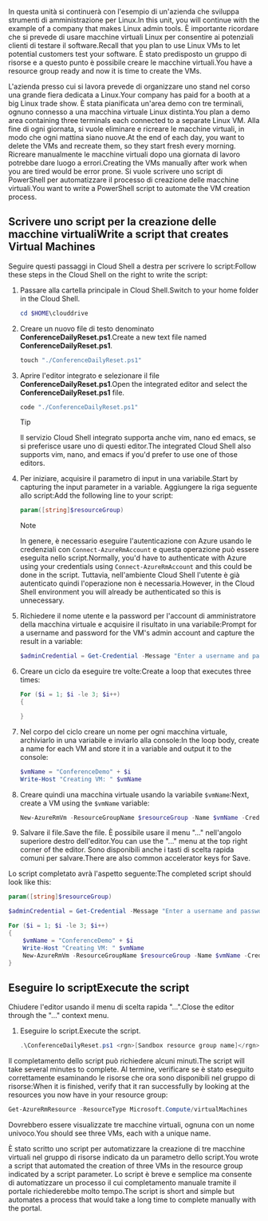<span data-ttu-id="2b4f8-101">In questa unità si continuerà con l'esempio di un'azienda che sviluppa strumenti di amministrazione per Linux.</span><span class="sxs-lookup"><span data-stu-id="2b4f8-101">In this unit, you will continue with the example of a company that makes Linux admin tools.</span></span> <span data-ttu-id="2b4f8-102">È importante ricordare che si prevede di usare macchine virtuali Linux per consentire ai potenziali clienti di testare il software.</span><span class="sxs-lookup"><span data-stu-id="2b4f8-102">Recall that you plan to use Linux VMs to let potential customers test your software.</span></span> <span data-ttu-id="2b4f8-103">È stato predisposto un gruppo di risorse e a questo punto è possibile creare le macchine virtuali.</span><span class="sxs-lookup"><span data-stu-id="2b4f8-103">You have a resource group ready and now it is time to create the VMs.</span></span>

<span data-ttu-id="2b4f8-104">L'azienda presso cui si lavora prevede di organizzare uno stand nel corso una grande fiera dedicata a Linux.</span><span class="sxs-lookup"><span data-stu-id="2b4f8-104">Your company has paid for a booth at a big Linux trade show.</span></span> <span data-ttu-id="2b4f8-105">È stata pianificata un'area demo con tre terminali, ognuno connesso a una macchina virtuale Linux distinta.</span><span class="sxs-lookup"><span data-stu-id="2b4f8-105">You plan a demo area containing three terminals each connected to a separate Linux VM.</span></span> <span data-ttu-id="2b4f8-106">Alla fine di ogni giornata, si vuole eliminare e ricreare le macchine virtuali, in modo che ogni mattina siano nuove.</span><span class="sxs-lookup"><span data-stu-id="2b4f8-106">At the end of each day, you want to delete the VMs and recreate them, so they start fresh every morning.</span></span> <span data-ttu-id="2b4f8-107">Ricreare manualmente le macchine virtuali dopo una giornata di lavoro potrebbe dare luogo a errori.</span><span class="sxs-lookup"><span data-stu-id="2b4f8-107">Creating the VMs manually after work when you are tired would be error prone.</span></span> <span data-ttu-id="2b4f8-108">Si vuole scrivere uno script di PowerShell per automatizzare il processo di creazione delle macchine virtuali.</span><span class="sxs-lookup"><span data-stu-id="2b4f8-108">You want to write a PowerShell script to automate the VM creation process.</span></span>

## <a name="write-a-script-that-creates-virtual-machines"></a><span data-ttu-id="2b4f8-109">Scrivere uno script per la creazione delle macchine virtuali</span><span class="sxs-lookup"><span data-stu-id="2b4f8-109">Write a script that creates Virtual Machines</span></span>

<span data-ttu-id="2b4f8-110">Seguire questi passaggi in Cloud Shell a destra per scrivere lo script:</span><span class="sxs-lookup"><span data-stu-id="2b4f8-110">Follow these steps in the Cloud Shell on the right to write the script:</span></span>

1. <span data-ttu-id="2b4f8-111">Passare alla cartella principale in Cloud Shell.</span><span class="sxs-lookup"><span data-stu-id="2b4f8-111">Switch to your home folder in the Cloud Shell.</span></span>

    ```powershell
    cd $HOME\clouddrive
    ```

1. <span data-ttu-id="2b4f8-112">Creare un nuovo file di testo denominato **ConferenceDailyReset.ps1**.</span><span class="sxs-lookup"><span data-stu-id="2b4f8-112">Create a new text file named **ConferenceDailyReset.ps1**.</span></span>

    ```powershell
    touch "./ConferenceDailyReset.ps1"
    ```

1. <span data-ttu-id="2b4f8-113">Aprire l'editor integrato e selezionare il file **ConferenceDailyReset.ps1**.</span><span class="sxs-lookup"><span data-stu-id="2b4f8-113">Open the integrated editor and select the **ConferenceDailyReset.ps1** file.</span></span>

    ```powershell
    code "./ConferenceDailyReset.ps1"
    ```
    > [!TIP]
    > <span data-ttu-id="2b4f8-114">Il servizio Cloud Shell integrato supporta anche vim, nano ed emacs, se si preferisce usare uno di questi editor.</span><span class="sxs-lookup"><span data-stu-id="2b4f8-114">The integrated Cloud Shell also supports vim, nano, and emacs if you'd prefer to use one of those editors.</span></span>

1. <span data-ttu-id="2b4f8-115">Per iniziare, acquisire il parametro di input in una variabile.</span><span class="sxs-lookup"><span data-stu-id="2b4f8-115">Start by capturing the input parameter in a variable.</span></span> <span data-ttu-id="2b4f8-116">Aggiungere la riga seguente allo script:</span><span class="sxs-lookup"><span data-stu-id="2b4f8-116">Add the following line to your script:</span></span>

    ```powershell
    param([string]$resourceGroup)
    ```

    > [!NOTE]
    > <span data-ttu-id="2b4f8-117">In genere, è necessario eseguire l'autenticazione con Azure usando le credenziali con `Connect-AzureRmAccount` e questa operazione può essere eseguita nello script.</span><span class="sxs-lookup"><span data-stu-id="2b4f8-117">Normally, you'd have to authenticate with Azure using your credentials using `Connect-AzureRmAccount` and this could be done in the script.</span></span> <span data-ttu-id="2b4f8-118">Tuttavia, nell'ambiente Cloud Shell l'utente è già autenticato quindi l'operazione non è necessaria.</span><span class="sxs-lookup"><span data-stu-id="2b4f8-118">However, in the Cloud Shell environment you will already be authenticated so this is unnecessary.</span></span>

1. <span data-ttu-id="2b4f8-119">Richiedere il nome utente e la password per l'account di amministratore della macchina virtuale e acquisire il risultato in una variabile:</span><span class="sxs-lookup"><span data-stu-id="2b4f8-119">Prompt for a username and password for the VM's admin account and capture the result in a variable:</span></span>

    ```powershell
    $adminCredential = Get-Credential -Message "Enter a username and password for the VM administrator."
    ```

1. <span data-ttu-id="2b4f8-120">Creare un ciclo da eseguire tre volte:</span><span class="sxs-lookup"><span data-stu-id="2b4f8-120">Create a loop that executes three times:</span></span>

    ```powershell
    For ($i = 1; $i -le 3; $i++) 
    {

    }
    ```

1. <span data-ttu-id="2b4f8-121">Nel corpo del ciclo creare un nome per ogni macchina virtuale, archiviarlo in una variabile e inviarlo alla console:</span><span class="sxs-lookup"><span data-stu-id="2b4f8-121">In the loop body, create a name for each VM and store it in a variable and output it to the console:</span></span>

    ```powershell
    $vmName = "ConferenceDemo" + $i
    Write-Host "Creating VM: " $vmName
    ```

1. <span data-ttu-id="2b4f8-122">Creare quindi una macchina virtuale usando la variabile `$vmName`:</span><span class="sxs-lookup"><span data-stu-id="2b4f8-122">Next, create a VM using the `$vmName` variable:</span></span>

   ```powershell
   New-AzureRmVm -ResourceGroupName $resourceGroup -Name $vmName -Credential $adminCredential -Image UbuntuLTS
   ```

1. <span data-ttu-id="2b4f8-123">Salvare il file.</span><span class="sxs-lookup"><span data-stu-id="2b4f8-123">Save the file.</span></span> <span data-ttu-id="2b4f8-124">È possibile usare il menu "..." nell'angolo superiore destro dell'editor.</span><span class="sxs-lookup"><span data-stu-id="2b4f8-124">You can use the "..." menu at the top right corner of the editor.</span></span> <span data-ttu-id="2b4f8-125">Sono disponibili anche i tasti di scelta rapida comuni per salvare.</span><span class="sxs-lookup"><span data-stu-id="2b4f8-125">There are also common accelerator keys for Save.</span></span>

<span data-ttu-id="2b4f8-126">Lo script completato avrà l'aspetto seguente:</span><span class="sxs-lookup"><span data-stu-id="2b4f8-126">The completed script should look like this:</span></span>

```powershell
param([string]$resourceGroup)

$adminCredential = Get-Credential -Message "Enter a username and password for the VM administrator."

For ($i = 1; $i -le 3; $i++)
{
    $vmName = "ConferenceDemo" + $i
    Write-Host "Creating VM: " $vmName
    New-AzureRmVm -ResourceGroupName $resourceGroup -Name $vmName -Credential $adminCredential -Image UbuntuLTS
}
```

## <a name="execute-the-script"></a><span data-ttu-id="2b4f8-127">Eseguire lo script</span><span class="sxs-lookup"><span data-stu-id="2b4f8-127">Execute the script</span></span>

<span data-ttu-id="2b4f8-128">Chiudere l'editor usando il menu di scelta rapida "...".</span><span class="sxs-lookup"><span data-stu-id="2b4f8-128">Close the editor through the "..." context menu.</span></span>

1. <span data-ttu-id="2b4f8-129">Eseguire lo script.</span><span class="sxs-lookup"><span data-stu-id="2b4f8-129">Execute the script.</span></span>

    ```powershell
    .\ConferenceDailyReset.ps1 <rgn>[Sandbox resource group name]</rgn>
    ```
    
<span data-ttu-id="2b4f8-130">Il completamento dello script può richiedere alcuni minuti.</span><span class="sxs-lookup"><span data-stu-id="2b4f8-130">The script will take several minutes to complete.</span></span> <span data-ttu-id="2b4f8-131">Al termine, verificare se è stato eseguito correttamente esaminando le risorse che ora sono disponibili nel gruppo di risorse:</span><span class="sxs-lookup"><span data-stu-id="2b4f8-131">When it is finished, verify that it ran successfully by looking at the resources you now have in your resource group:</span></span>

```powershell
Get-AzureRmResource -ResourceType Microsoft.Compute/virtualMachines
```

<span data-ttu-id="2b4f8-132">Dovrebbero essere visualizzate tre macchine virtuali, ognuna con un nome univoco.</span><span class="sxs-lookup"><span data-stu-id="2b4f8-132">You should see three VMs, each with a unique name.</span></span>

<span data-ttu-id="2b4f8-133">È stato scritto uno script per automatizzare la creazione di tre macchine virtuali nel gruppo di risorse indicato da un parametro dello script.</span><span class="sxs-lookup"><span data-stu-id="2b4f8-133">You wrote a script that automated the creation of three VMs in the resource group indicated by a script parameter.</span></span> <span data-ttu-id="2b4f8-134">Lo script è breve e semplice ma consente di automatizzare un processo il cui completamento manuale tramite il portale richiederebbe molto tempo.</span><span class="sxs-lookup"><span data-stu-id="2b4f8-134">The script is short and simple but automates a process that would take a long time to complete manually with the portal.</span></span>